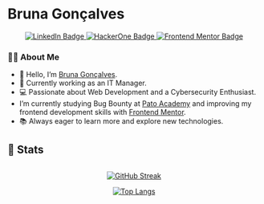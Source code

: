 # Bruna Gonçalves

<div id="badges" align="center">
  <a href="https://www.linkedin.com/in/brunnagoncalves/">
    <img src="https://img.shields.io/badge/LinkedIn-blue?style=for-the-badge&logo=linkedin&logoColor=white" alt="LinkedIn Badge"/>
  </a>
  <a href="https://hackerone.com/detetiveb?type=user">
    <img src="https://img.shields.io/badge/HackerOne-black?style=for-the-badge&logo=hackerone&logoColor=white" alt="HackerOne Badge"/>
  </a>
  <a href="https://www.frontendmentor.io/profile/brunagoncalves" target="_blank">
    <img src="https://img.shields.io/badge/Frontend%20Mentor-blue?style=for-the-badge&logo=frontendmentor&logoColor=white" alt="Frontend Mentor Badge"/>
  </a>
</div>

### 👨‍💻 About Me
- 👋 Hello, I’m [Bruna Gonçalves](https://brunagoncalves.me/).
- 💼 Currently working as an IT Manager.
- 💻 Passionate about Web Development and a Cybersecurity Enthusiast.
- I’m currently studying Bug Bounty at [Pato Academy](https://pato.academy/) and improving my frontend development skills with [Frontend Mentor](https://www.frontendmentor.io/).
- 📚 Always eager to learn more and explore new technologies.


## 🚀 Stats
<div id="stats" align="center">  
  <img src="https://komarev.com/ghpvc/?username=brunagoncalves&style=flat-square&color=blue" alt=""/>

  [![GitHub Streak](https://streak-stats.demolab.com?user=brunagoncalves&theme=dracula)](https://git.io/streak-stats)

  [![Top Langs](https://github-readme-stats.vercel.app/api/top-langs/?username=brunagoncalves&layout=compact&theme=dracula)](https://github.com/brunagoncalves/github-readme-stats)
</div>
